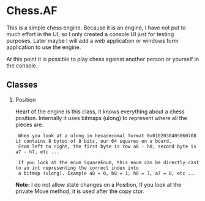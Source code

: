 # Chess.AF

This is a simple chess engine. Because it is an engine, I have not put to much effort in the UI, so I only created a console UI
just for testing purposes. Later maybe I will add a web application or windows form application to use the engine.

At this point it is possible to play chess against another person or yourself in the console.

## Classes

1. Position

    Heart of the engine is this class, it knows everything about a chess position.
    Internally it uses bitmaps (ulong) to represent where all the pieces are.
    
        When you look at a ulong in hexadecomal format 0x0102030405060708 it contains 8 bytes of 8 bits, our 64 squares on a board.
        From left to right, the first byte is row a8 - h8, second byte is a7 - h7, etc ...
        
        If you look at the enum SquareEnum, this enum can be directly cast to an int representing the correct index into
        a bitmap (ulong). Example a8 = 0, b8 = 1, h8 = 7, a7 = 8, etc ...
        
    **Note:** I do not allow state changes on a Position, If you look at the private Move method, it is used after the copy ctor.
    
